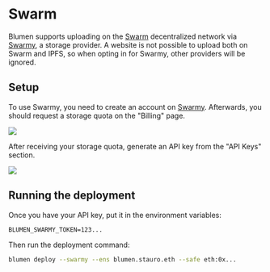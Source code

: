 # Swarm

Blumen supports uploading on the [Swarm](https://ethswarm.org) decentralized network via [Swarmy](https://swarmy.cloud), a storage provider. A website is not possible to upload both on Swarm and IPFS, so when opting in for Swarmy, other providers will be ignored.

## Setup

To use Swarmy, you need to create an account on [Swarmy](https://swarmy.cloud). Afterwards, you should request a storage quota on the "Billing" page.

![](/swarm-billing.png)

After receiving your storage quota, generate an API key from the "API Keys" section.

![](/swarm-key.png)

## Running the deployment

Once you have your API key, put it in the environment variables:

```
BLUMEN_SWARMY_TOKEN=123...
```

Then run the deployment command:

```sh
blumen deploy --swarmy --ens blumen.stauro.eth --safe eth:0x...
```